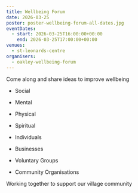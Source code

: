 ```yaml
---
title: Wellbeing Forum
date: 2026-03-25
poster: poster-wellbeing-forum-all-dates.jpg
eventDates:
  - start: 2026-03-25T16:00:00+00:00
    end: 2026-03-25T17:00:00+00:00
venues:
  - st-leonards-centre
organisers:
  - oakley-wellbeing-forum
---
```

Come along and share ideas to improve wellbeing

* Social
* Mental
* Physical
* Spiritual



* Individuals
* Businesses
* Voluntary Groups
* Community Organisations

Working together to support our village community
